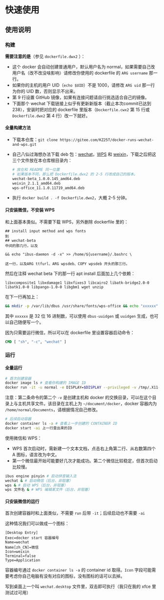 # 快速使用

## 使用说明

### 构建

**需要注意的是**（参见 `dockerfile.dwx2` ）：

- 这个 docker 会自动创建普通用户，默认用户名为 normal，如果需要自己改用户名（改不改没啥影响）请修改你使用的 dockerfile 的 `ARG username` 那一行。
- 如果你的主机的用户 UID（`echo $UID`）不是 1000，请修改 `ARG uid` 那一行为你的 UID 数，否则显示不出来。
- 第 9 行设置 GitHub 镜像，如果有连接问题请自行挑选适合自己的镜像。
- 下面那个 wechat 下载链接上似乎有更新新版本（截止本次commit已达到 238），安装时把对应的 dockerfile 里版本（`Dockerfile.cwx2` 第 15 行或 `Dockerfile.dwx2` 第 4 行）改一下就好。

#### 全量构建方法

- 下载本仓库：`git clone https://gitee.com/KZ25T/docker-runs-wechat-and-wps.git`
- 自己八仙过海想办法下载 deb 包：[wechat](https://www.52pojie.cn/thread-1896902-1-1.html)，[WPS](https://archive.ubuntukylin.com/software/pool/partner/wps-office_11.1.0.11719_amd64.deb) 和 [weixin](http://archive.ubuntukylin.com/software/pool/partner/weixin_2.1.1_amd64.deb)，下载之后把这三个文件放在本仓库根目录内：

  ```bash
  # 放在和 README 同一位置
  # 如果版本不同，那么把 Dockerfile.dwx2 的 2-5 行改成自己的版本。
  wechat-beta_1.0.0.145_amd64.deb
  weixin_2.1.1_amd64.deb
  wps-office_11.1.0.11719_amd64.deb
  ```

- 执行 `docker build . -f Dockerfile.dwx2`，大概 2-5 分钟。

#### 只安装微信，不安装 WPS

和上面基本类似。不需要下载 WPS，另外删除 dockerfile 里的：

```text
## install input method and wps fonts
到
## wechat-beta
中间的那几行，以及

&& echo "ibus-daemon -d -x" >> /home/${username}/.bashrc \

这一行，以及ARG ttfurl、ARG wpsdeb、COPY wpsdeb 开头的那三行。
```

然后在注释 wechat beta 下的那一行 apt install 后面加上几个依赖：

```text
libxcomposite1 libxdamage1 libxfixes3 libcairo2 libatk-bridge2.0-0 libatk1.0-0 libpango-1.0-0 libgbm1 wget unzip
```

在下一行再加上：

```bash
&& mkdir -p /var/lib/dbus /usr/share/fonts/wps-office && echo "xxxxxx" > /var/lib/dbus/machine-id \
```

其中 `xxxxxx` 是 32 位 16 进制数，可以使用 `dbus-uuidgen` 或 `uuidgen` 生成，也可以自己随便写一个。

因为只需要运行微信，所以可以在 dockerfile 里设置容器启动命令：

```dockerfile
CMD [ "sh", "-c", "wechat" ]
```

### 运行

#### 全量运行

```bash
# 首次创建容器
docker image ls # 查看你构建的 IMAGE ID
docker run -it -u normal -e DISPLAY=$DISPLAY --privileged -v /tmp/.X11-unix:/tmp/.X11-unix -v $HOME/document/docker:/home/normal/Documents 上一行查出来的ID
```

注意：第二条命令的第二个 `-v` 是创建主机和 docker 的交换目录，可以在这个目录上与主机共享文件。该目录在主机上为 `~/document/docker`，docker 容器内为 `/home/normal/Documents`，请根据情况自己修改。

```bash
# 后续启动容器
docker container ls -a # 查看上一步创建的 CONTAINER ID
docker start -ai 上一行查出来的ID
```

使用微信和 WPS：

- WPS 首次启动时，需新建一个文本文档，点击右上角第二行、从右数第四个 A 图标，语言改为中文。
- 第一个微信最开始可能要好几次才能成功。第二个微信比较稳定，但首次启动比较慢。

```bash
ibus engine pinyin # 启动拼音输入法
wechat & # 启动微信（后台，非阻塞）
wps & # 启动 WPS（后台，非阻塞）
wps 文件名 & # WPS 编辑某文件（后台，非阻塞）
```

#### 只安装微信的运行

首次创建容器时和上面类似，不需要 `run` 后带 `-it`；后续启动也不需要 `-ai`

这种情况我们可以做成一个图标：

```text
[Desktop Entry]
Exec=docker start 容器编号
Name=wechat
Name[zh_CN]=微信
Icon=weixin
Terminal=false
Type=Application
```

容器编号通过 `docker container ls -a` 的 container id 取得。`Icon` 字段可能需要考虑你自己电脑有没有对应的图标，没有图标的话可以去掉。

写到桌面上一个叫 `wechat.desktop` 文件里，双击即可执行（我只在我的 xfce 里测试过可用）
